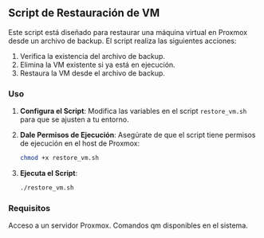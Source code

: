 ## Script de Restauración de VM

Este script está diseñado para restaurar una máquina virtual en Proxmox desde un archivo de backup. El script realiza las siguientes acciones:

1. Verifica la existencia del archivo de backup.
2. Elimina la VM existente si ya está en ejecución.
3. Restaura la VM desde el archivo de backup.

### Uso

1. **Configura el Script**: Modifica las variables en el script `restore_vm.sh` para que se ajusten a tu entorno.

2. **Dale Permisos de Ejecución**: Asegúrate de que el script tiene permisos de ejecución en el host de Proxmox:
   ```sh
   chmod +x restore_vm.sh

3. **Ejecuta el Script**:
   ```sh
   ./restore_vm.sh

### Requisitos
Acceso a un servidor Proxmox.
Comandos qm disponibles en el sistema.
